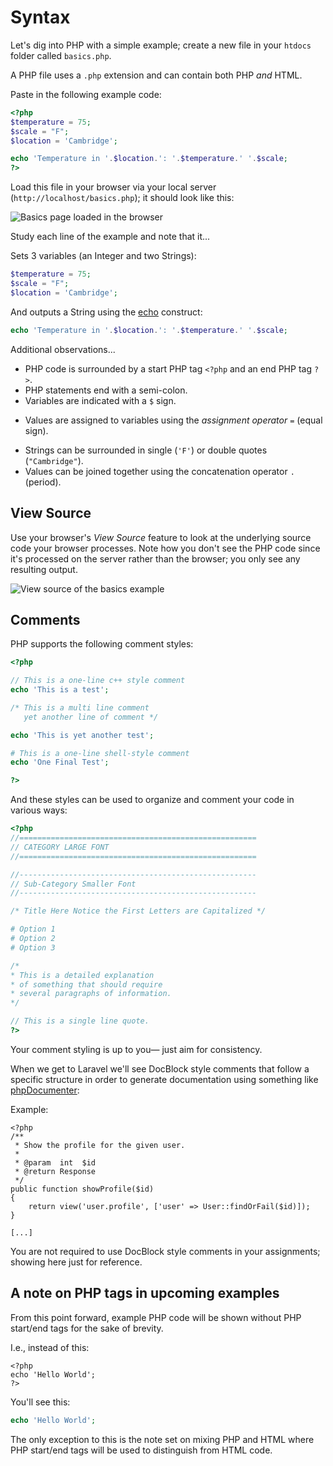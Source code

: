 # Syntax
Let's dig into PHP with a simple example; create a new file in your `htdocs` folder called `basics.php`.

A PHP file uses a `.php` extension and can contain both PHP *and* HTML.

Paste in the following example code:

```php
<?php
$temperature = 75;
$scale = "F";
$location = 'Cambridge';

echo 'Temperature in '.$location.': '.$temperature.' '.$scale;
?>
```

Load this file in your browser via your local server (`http://localhost/basics.php`); it should look like this:

<img src='http://making-the-internet.s3.amazonaws.com/php-basics-in-browser@2x.png' style='max-width:539px;' alt='Basics page loaded in the browser'>

Study each line of the example and note that it...

Sets 3 variables (an Integer and two Strings):

```php
$temperature = 75;
$scale = "F";
$location = 'Cambridge';
```

And outputs a String using the [echo](http://php.net/manual/en/function.echo.php) construct:
```php
echo 'Temperature in '.$location.': '.$temperature.' '.$scale;
```

Additional observations...
* PHP code is surrounded by a start PHP tag `<?php` and an end PHP tag `?>`.
* PHP statements end with a semi-colon.
* Variables are indicated with a `$` sign.
+ Values are assigned to variables using the *assignment operator* `=` (equal sign).
* Strings can be surrounded in single (`'F'`) or double quotes (`"Cambridge"`).
* Values can be joined together using the concatenation operator `.` (period).


## View Source
Use your browser's *View Source* feature to look at the underlying source code your browser processes. Note how you don't see the PHP code since it's processed on the server rather than the browser; you only see any resulting output.

<img src='http://making-the-internet.s3.amazonaws.com/php-basics-view-source@2x.png' style='max-width:539px;' alt='View source of the basics example'>


## Comments
PHP supports the following comment styles:

```php
<?php

// This is a one-line c++ style comment
echo 'This is a test';

/* This is a multi line comment
   yet another line of comment */

echo 'This is yet another test';

# This is a one-line shell-style comment
echo 'One Final Test';

?>
```

And these styles can be used to organize and comment your code in various ways:
```php
<?php
//=====================================================
// CATEGORY LARGE FONT
//=====================================================

//-----------------------------------------------------
// Sub-Category Smaller Font
//-----------------------------------------------------

/* Title Here Notice the First Letters are Capitalized */

# Option 1
# Option 2
# Option 3

/*
* This is a detailed explanation
* of something that should require
* several paragraphs of information.
*/

// This is a single line quote.
?>
```

Your comment styling is up to you&mdash; just aim for consistency.

When we get to Laravel we'll see DocBlock style comments that follow a specific structure in order to generate documentation using something like [phpDocumenter](https://phpdoc.org):

Example:
```
<?php
/**
 * Show the profile for the given user.
 *
 * @param  int  $id
 * @return Response
 */
public function showProfile($id)
{
    return view('user.profile', ['user' => User::findOrFail($id)]);
}

[...]
```

You are not required to use DocBlock style comments in your assignments; showing here just for reference.


## A note on PHP tags in upcoming examples
From this point forward, example PHP code will be shown without PHP start/end tags for the sake of brevity.

I.e., instead of this:
```
<?php
echo 'Hello World';
?>
```

You'll see this:
```php
echo 'Hello World';
```

The only exception to this is the note set on mixing PHP and HTML where PHP start/end tags will be used to distinguish from HTML code.

